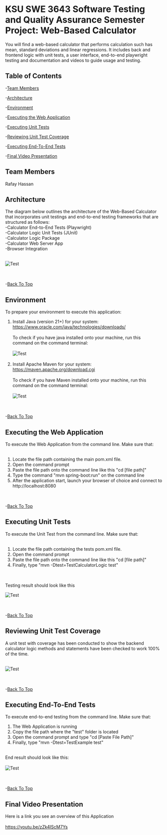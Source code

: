 # KSU SWE 3643 Software Testing and Quality Assurance Semester Project: Web-Based Calculator

You will find a web-based calculator that performs calculation such has mean, standard deviations and linear regressions.
It includes back and frontend logic with unit tests, a user interface, end-to-end playwright testing and documentation and videos
to guide usage and testing.

## Table of Contents

-[Team Members](#team-members)<br>

-[Architecture](#architecture)<br>

-[Environment](#environment)<br>

-[Executing the Web Application](#executing-the-web-application)<br>

-[Executing Unit Tests](#executing-unit-tests)<br>

-[Reviewing Unit Test Coverage](#reviewing-unit-test-coverage)<br>

-[Executing End-To-End Tests](#executing-end-to-end-tests)<br>

-[Final Video Presentation](#final-video-presentation-)<br>


## Team Members

Rafay Hassan

## Architecture

The diagram below outlines the architecture of the Web-Based Calculator that incorporates unit testings and end-to-end
testing frameworks that are structured as follows:
<br>
-Calculator End-to-End Tests (Playwright)<br>
-Calculator Logic Unit Tests (JUnit)<br>
-Calculator Logic Package<br>
-Calculator Web Server App<br>
-Browser Integration<br><br>

![Test](images/Architecture.png)

<br><br>-[Back To Top](#table-of-contents)

## Environment

To prepare your environment to execute this application:<br>
1. Install Java (version 21+) for your system: https://www.oracle.com/java/technologies/downloads/
   <br><br>
   To check if you have java installed onto your machine, run this command on the command terminal:
   <br><br>
   ![Test](images/Java%20download.PNG)
   <br><br>
2. Install Apache Maven for your system: https://maven.apache.org/download.cgi
   <br><br>
   To check if you have Maven installed onto your machine, run this command on the command terminal:
   <br><br>
   ![Test](images/Maven%20Downloaded.PNG)

<br><br>-[Back To Top](#table-of-contents)

## Executing the Web Application
To execute the Web Application from the command line. Make sure that:<br><br>
1. Locate the file path containing the main pom.xml file.
2. Open the command prompt
3. Paste the file path onto the command line like this "cd [file path]"
4. Type the command "mvn spring-boot:run" on the command line
5. After the application start, launch your browser of choice and connect to http://localhost:8080

<br><br>-[Back To Top](#table-of-contents)

## Executing Unit Tests
To execute the Unit Test from the command line. Make sure that:<br><br>
1. Locate the file path containing the tests pom.xml file.
2. Open the command prompt
3. Paste the file path onto the command line like this "cd [file path]"
4. Finally, type "mvn -Dtest=TestCalculatorLogic test"

<br><Br>Testing result should look like this

![Test](images/calculatorLogicJtest.PNG)


<br><br>-[Back To Top](#table-of-contents)

## Reviewing Unit Test Coverage

A unit test with coverage has been conducted to show the backend calculator logic methods and statements have been
checked to work 100% of the time.<br><br>

![Test](images/Coverage.PNG)

<br><br>-[Back To Top](#table-of-contents)

## Executing End-To-End Tests

To execute end-to-end testing from the command line. Make sure that:<br>
1. The Web Application is running<br>
2. Copy the file path where the "test" folder is located<br>
3. Open the command prompt and type "cd [Paste File Path]"<br>
4. Finally, type "mvn -Dtest=TestExample test"<br><br>

End result should look like this:<br><br>
![Test](images/e3e%20command%20pass.PNG)

<br><br>-[Back To Top](#table-of-contents)

## Final Video Presentation

Here is a link you see an overview of this Application<br><br>
https://youtu.be/zZk4IScM7Ys

